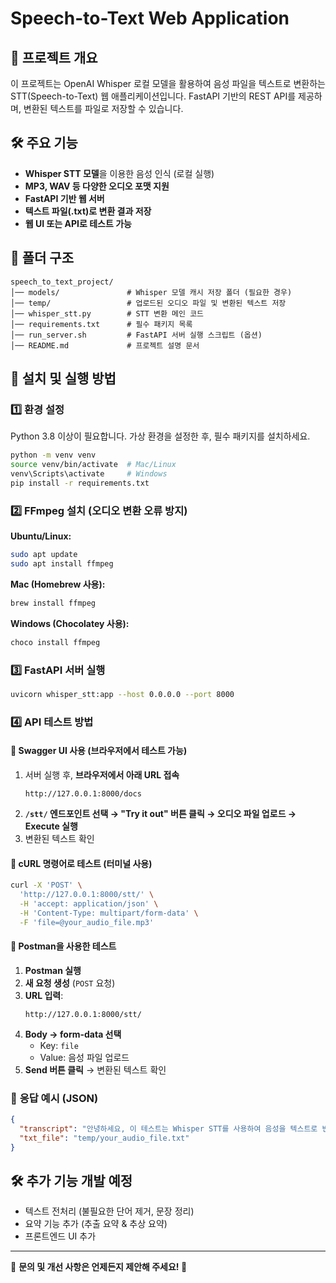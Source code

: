 # Speech-to-Text Web Application

## 📌 프로젝트 개요
이 프로젝트는 OpenAI Whisper 로컬 모델을 활용하여 음성 파일을 텍스트로 변환하는 STT(Speech-to-Text) 웹 애플리케이션입니다. FastAPI 기반의 REST API를 제공하며, 변환된 텍스트를 파일로 저장할 수 있습니다.

## 🛠️ 주요 기능
- **Whisper STT 모델**을 이용한 음성 인식 (로컬 실행)
- **MP3, WAV 등 다양한 오디오 포맷 지원**
- **FastAPI 기반 웹 서버**
- **텍스트 파일(.txt)로 변환 결과 저장**
- **웹 UI 또는 API로 테스트 가능**

## 📂 폴더 구조
```
speech_to_text_project/
│── models/               # Whisper 모델 캐시 저장 폴더 (필요한 경우)
│── temp/                 # 업로드된 오디오 파일 및 변환된 텍스트 저장
│── whisper_stt.py        # STT 변환 메인 코드
│── requirements.txt      # 필수 패키지 목록
│── run_server.sh         # FastAPI 서버 실행 스크립트 (옵션)
│── README.md             # 프로젝트 설명 문서
```

## 🚀 설치 및 실행 방법
### 1️⃣ **환경 설정**
Python 3.8 이상이 필요합니다. 가상 환경을 설정한 후, 필수 패키지를 설치하세요.
```bash
python -m venv venv
source venv/bin/activate  # Mac/Linux
venv\Scripts\activate     # Windows
pip install -r requirements.txt
```

### 2️⃣ **FFmpeg 설치 (오디오 변환 오류 방지)**
**Ubuntu/Linux:**
```bash
sudo apt update
sudo apt install ffmpeg
```
**Mac (Homebrew 사용):**
```bash
brew install ffmpeg
```
**Windows (Chocolatey 사용):**
```powershell
choco install ffmpeg
```

### 3️⃣ **FastAPI 서버 실행**
```bash
uvicorn whisper_stt:app --host 0.0.0.0 --port 8000
```

### 4️⃣ **API 테스트 방법**
#### 📌 **Swagger UI 사용 (브라우저에서 테스트 가능)**
1. 서버 실행 후, **브라우저에서 아래 URL 접속**
   ```
   http://127.0.0.1:8000/docs
   ```
2. **`/stt/` 엔드포인트 선택 → "Try it out" 버튼 클릭 → 오디오 파일 업로드 → Execute 실행**
3. 변환된 텍스트 확인

#### 📌 **cURL 명령어로 테스트 (터미널 사용)**
```bash
curl -X 'POST' \
  'http://127.0.0.1:8000/stt/' \
  -H 'accept: application/json' \
  -H 'Content-Type: multipart/form-data' \
  -F 'file=@your_audio_file.mp3'
```

#### 📌 **Postman을 사용한 테스트**
1. **Postman 실행**
2. **새 요청 생성** (`POST` 요청)
3. **URL 입력**:
   ```
   http://127.0.0.1:8000/stt/
   ```
4. **Body → form-data 선택**
   - Key: `file`
   - Value: 음성 파일 업로드
5. **Send 버튼 클릭** → 변환된 텍스트 확인

### 📄 **응답 예시 (JSON)**
```json
{
  "transcript": "안녕하세요, 이 테스트는 Whisper STT를 사용하여 음성을 텍스트로 변환하는 기능을 확인하는 것입니다.",
  "txt_file": "temp/your_audio_file.txt"
}
```

## 🛠️ 추가 기능 개발 예정
- 텍스트 전처리 (불필요한 단어 제거, 문장 정리)
- 요약 기능 추가 (추출 요약 & 추상 요약)
- 프론트엔드 UI 추가

---
📌 **문의 및 개선 사항은 언제든지 제안해 주세요! 🚀**

